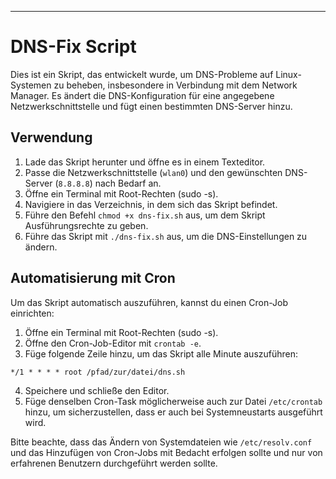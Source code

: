 ---
# DNS-Fix Script

Dies ist ein Skript, das entwickelt wurde, um DNS-Probleme auf Linux-Systemen zu beheben, insbesondere in Verbindung mit dem Network Manager. Es ändert die DNS-Konfiguration für eine angegebene Netzwerkschnittstelle und fügt einen bestimmten DNS-Server hinzu.

## Verwendung

1. Lade das Skript herunter und öffne es in einem Texteditor.
2. Passe die Netzwerkschnittstelle (`wlan0`) und den gewünschten DNS-Server (`8.8.8.8`) nach Bedarf an.
3. Öffne ein Terminal mit Root-Rechten (sudo -s).
4. Navigiere in das Verzeichnis, in dem sich das Skript befindet.
5. Führe den Befehl `chmod +x dns-fix.sh` aus, um dem Skript Ausführungsrechte zu geben.
6. Führe das Skript mit `./dns-fix.sh` aus, um die DNS-Einstellungen zu ändern.

## Automatisierung mit Cron

Um das Skript automatisch auszuführen, kannst du einen Cron-Job einrichten:

1. Öffne ein Terminal mit Root-Rechten (sudo -s).
2. Öffne den Cron-Job-Editor mit `crontab -e`.
3. Füge folgende Zeile hinzu, um das Skript alle Minute auszuführen:

```
*/1 * * * * root /pfad/zur/datei/dns.sh
```

4. Speichere und schließe den Editor.
5. Füge denselben Cron-Task möglicherweise auch zur Datei `/etc/crontab` hinzu, um sicherzustellen, dass er auch bei Systemneustarts ausgeführt wird.

Bitte beachte, dass das Ändern von Systemdateien wie `/etc/resolv.conf` und das Hinzufügen von Cron-Jobs mit Bedacht erfolgen sollte und nur von erfahrenen Benutzern durchgeführt werden sollte.
